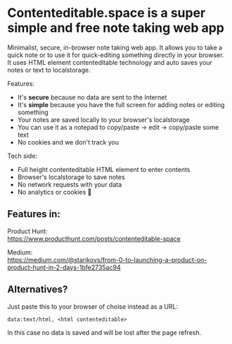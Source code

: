 # Contenteditable.space is a super simple and free note taking web app

Minimalist, secure, in-browser note taking web app. It allows you to take a quick note or to use it for quick-editing something directly in your browser. It uses HTML element contenteditable technology and auto saves your notes or text to localstorage.

Features:
* It's **secure** because no data are sent to the Internet
* It's **simple** because you have the full screen for adding notes or editing something
* Your notes are saved locally to your browser's localstorage
* You can use it as a notepad to copy/paste -> edit -> copy/paste some text
* No cookies and we don't track you

Tech side:
* Full height contenteditable HTML element to enter contents
* Browser's localstorage to save notes
* No network requests with your data
* No analytics or cookies 🍪

## Features in:

Product Hunt:  
https://www.producthunt.com/posts/contenteditable-space

Medium:  
https://medium.com/@starikovs/from-0-to-launching-a-product-on-product-hunt-in-2-days-1bfe2735ac94

## Alternatives?

Just paste this to your browser of choise instead as a URL:

`data:text/html, <html contenteditable>`

In this case no data is saved and will be lost after the page refresh.
